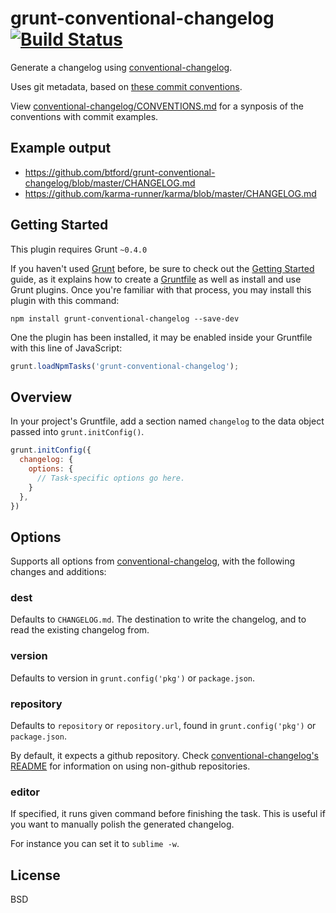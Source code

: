# grunt-conventional-changelog  [![Build Status](https://secure.travis-ci.org/btford/grunt-conventional-changelog.png?branch=master)](http://travis-ci.org/btford/grunt-conventional-changelog)

Generate a changelog using [conventional-changelog](https://github.com/ajoslin/conventional-changelog).

Uses git metadata, based on [these commit conventions](https://docs.google.com/document/d/1QrDFcIiPjSLDn3EL15IJygNPiHORgU1_OOAqWjiDU5Y/).  

View [conventional-changelog/CONVENTIONS.md](https://github.com/ajoslin/conventional-changelog/blob/master/CONVENTIONS.md) for a synposis of the conventions with commit examples.

## Example output
- https://github.com/btford/grunt-conventional-changelog/blob/master/CHANGELOG.md
- https://github.com/karma-runner/karma/blob/master/CHANGELOG.md

## Getting Started
This plugin requires Grunt `~0.4.0`

If you haven't used [Grunt](http://gruntjs.com/) before, be sure to check out the [Getting Started](http://gruntjs.com/getting-started) guide, as it explains how to create a [Gruntfile](http://gruntjs.com/sample-gruntfile) as well as install and use Grunt plugins. Once you're familiar with that process, you may install this plugin with this command:

```shell
npm install grunt-conventional-changelog --save-dev
```

One the plugin has been installed, it may be enabled inside your Gruntfile with this line of JavaScript:

```js
grunt.loadNpmTasks('grunt-conventional-changelog');
```

## Overview
In your project's Gruntfile, add a section named `changelog` to the data object passed into `grunt.initConfig()`.


```js
grunt.initConfig({
  changelog: {
    options: {
      // Task-specific options go here.
    }
  },
})
```

## Options

Supports all options from [conventional-changelog](http://github.com/ajoslin/conventional-changelog), with the following changes and additions:

### dest
Defaults to `CHANGELOG.md`. The destination to write the changelog, and to read the existing changelog from.  

### version
Defaults to version in `grunt.config('pkg')` or `package.json`.

### repository
Defaults to `repository` or `repository.url`, found in `grunt.config('pkg')` or `package.json`.

By default, it expects a github repository. Check [conventional-changelog's README](http://github.com/ajoslin/conventional-changelog) for information on using non-github repositories.

### editor
If specified, it runs given command before finishing the task. This is useful if you want to manually polish the generated changelog.

For instance you can set it to `sublime -w`.

## License
BSD
